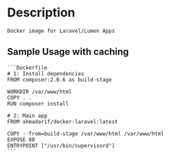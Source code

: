 # Description

    Docker image for Laravel/Lumen Apps

## Sample Usage with caching

    ```Dockerfile
    # 1: Install dependencies
    FROM composer:2.0.6 as build-stage

    WORKDIR /var/www/html
    COPY . .
    RUN composer install

    # 2: Main app
    FROM ahmadarif/docker-laravel:latest

    COPY --from=build-stage /var/www/html /var/www/html
    EXPOSE 80
    ENTRYPOINT ["/usr/bin/supervisord"]
    ```

